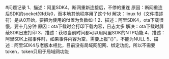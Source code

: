 #问题记录
1、描述：阿里SDK4，断网重新连接后，不停的重连
原因：断网重连后SDK的socket的fd为0，而本地其他程序用了这个fd
解决：linux fd（文件描述符）是从0开始，要把为使用的fd置为负数如-1
2、描述：阿里SDK4，ota下载很慢，要十几分钟
原因：ota下载时会打印下载内容，日志太多
解决：ota下载时屏蔽SDK日志打印
3、描述：获取当前时间都可以用阿里SDK的NTP功能
4、描述：阿里SDK上报事件时，如果事件内容为空，需要上报"{}"，不能为NULL
5、描述：阿里SDK4与老版本相比，目前没有局域网配网、绑定功能，所以不需要token，token只用于局域网功能
